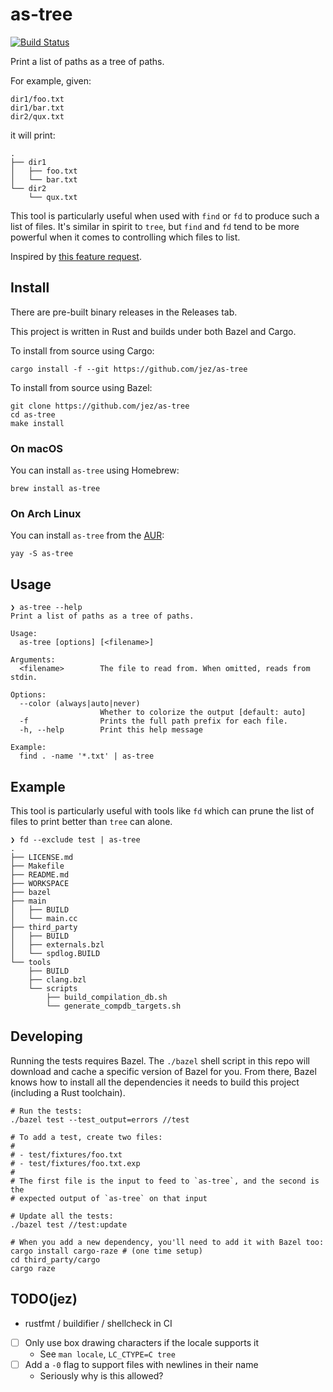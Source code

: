 # as-tree

[![Build Status](https://travis-ci.org/jez/as-tree.svg?branch=master)](https://travis-ci.org/jez/as-tree)

Print a list of paths as a tree of paths.

For example, given:

```
dir1/foo.txt
dir1/bar.txt
dir2/qux.txt
```

it will print:

```
.
├── dir1
│   ├── foo.txt
│   └── bar.txt
└── dir2
    └── qux.txt
```

This tool is particularly useful when used with `find` or `fd` to produce such
a list of files. It's similar in spirit to `tree`, but `find` and `fd` tend to
be more powerful when it comes to controlling which files to list.

Inspired by [this feature request](https://github.com/sharkdp/fd/issues/283).

## Install

There are pre-built binary releases in the Releases tab.

This project is written in Rust and builds under both Bazel and Cargo.

To install from source using Cargo:

```shell
cargo install -f --git https://github.com/jez/as-tree
```

To install from source using Bazel:

```shell
git clone https://github.com/jez/as-tree
cd as-tree
make install
```

### On macOS

You can install `as-tree` using Homebrew:
```shell
brew install as-tree
```

### On Arch Linux

You can install `as-tree` from the [AUR](https://aur.archlinux.org/packages/as-tree/):
```shell
yay -S as-tree
```

## Usage

```
❯ as-tree --help
Print a list of paths as a tree of paths.

Usage:
  as-tree [options] [<filename>]

Arguments:
  <filename>        The file to read from. When omitted, reads from stdin.

Options:
  --color (always|auto|never)
                    Whether to colorize the output [default: auto]
  -f                Prints the full path prefix for each file.
  -h, --help        Print this help message

Example:
  find . -name '*.txt' | as-tree
```

## Example

This tool is particularly useful with tools like `fd` which can prune the list
of files to print better than `tree` can alone.

```
❯ fd --exclude test | as-tree
.
├── LICENSE.md
├── Makefile
├── README.md
├── WORKSPACE
├── bazel
├── main
│   ├── BUILD
│   └── main.cc
├── third_party
│   ├── BUILD
│   ├── externals.bzl
│   └── spdlog.BUILD
└── tools
    ├── BUILD
    ├── clang.bzl
    └── scripts
        ├── build_compilation_db.sh
        └── generate_compdb_targets.sh
```

## Developing

Running the tests requires Bazel. The `./bazel` shell script in this repo will
download and cache a specific version of Bazel for you. From there, Bazel knows
how to install all the dependencies it needs to build this project (including a
Rust toolchain).

```shell
# Run the tests:
./bazel test --test_output=errors //test

# To add a test, create two files:
#
# - test/fixtures/foo.txt
# - test/fixtures/foo.txt.exp
#
# The first file is the input to feed to `as-tree`, and the second is the
# expected output of `as-tree` on that input

# Update all the tests:
./bazel test //test:update

# When you add a new dependency, you'll need to add it with Bazel too:
cargo install cargo-raze # (one time setup)
cd third_party/cargo
cargo raze
```

## TODO(jez)

- rustfmt / buildifier / shellcheck in CI
- [ ] Only use box drawing characters if the locale supports it
  - See `man locale`, `LC_CTYPE=C tree`
- [ ] Add a `-0` flag to support files with newlines in their name
  - Seriously why is this allowed?
